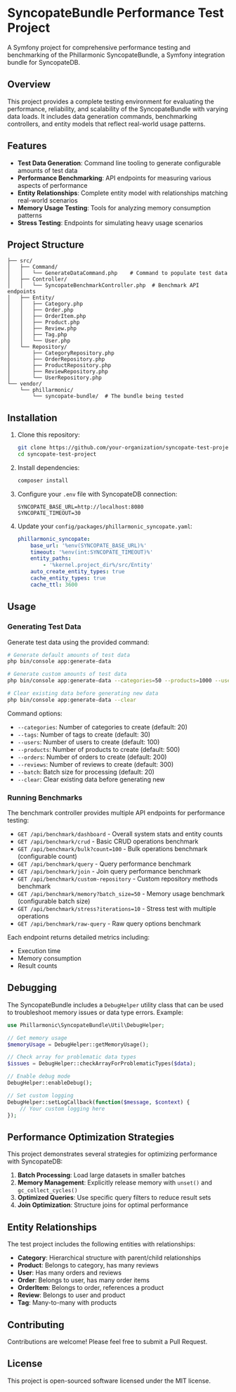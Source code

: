 # SyncopateBundle Performance Test Project

A Symfony project for comprehensive performance testing and benchmarking of the Phillarmonic SyncopateBundle,
a Symfony integration bundle for SyncopateDB.

## Overview

This project provides a complete testing environment for evaluating the performance, reliability, and scalability of the SyncopateBundle with varying data loads. It includes data generation commands, benchmarking controllers, and entity models that reflect real-world usage patterns.

## Features

- **Test Data Generation**: Command line tooling to generate configurable amounts of test data
- **Performance Benchmarking**: API endpoints for measuring various aspects of performance
- **Entity Relationships**: Complete entity model with relationships matching real-world scenarios
- **Memory Usage Testing**: Tools for analyzing memory consumption patterns
- **Stress Testing**: Endpoints for simulating heavy usage scenarios

## Project Structure

```
├── src/
│   ├── Command/
│   │   └── GenerateDataCommand.php    # Command to populate test data
│   ├── Controller/
│   │   └── SyncopateBenchmarkController.php  # Benchmark API endpoints
│   ├── Entity/
│   │   ├── Category.php
│   │   ├── Order.php
│   │   ├── OrderItem.php
│   │   ├── Product.php
│   │   ├── Review.php
│   │   ├── Tag.php
│   │   └── User.php
│   └── Repository/
│       ├── CategoryRepository.php
│       ├── OrderRepository.php
│       ├── ProductRepository.php
│       ├── ReviewRepository.php
│       └── UserRepository.php
└── vendor/
    └── phillarmonic/
        └── syncopate-bundle/  # The bundle being tested
```

## Installation

1. Clone this repository:
   ```bash
   git clone https://github.com/your-organization/syncopate-test-project.git
   cd syncopate-test-project
   ```

2. Install dependencies:
   ```bash
   composer install
   ```

3. Configure your `.env` file with SyncopateDB connection:
   ```
   SYNCOPATE_BASE_URL=http://localhost:8080
   SYNCOPATE_TIMEOUT=30
   ```

4. Update your `config/packages/phillarmonic_syncopate.yaml`:
   ```yaml
   phillarmonic_syncopate:
       base_url: '%env(SYNCOPATE_BASE_URL)%'
       timeout: '%env(int:SYNCOPATE_TIMEOUT)%'
       entity_paths:
           - '%kernel.project_dir%/src/Entity'
       auto_create_entity_types: true
       cache_entity_types: true
       cache_ttl: 3600
   ```

## Usage

### Generating Test Data

Generate test data using the provided command:

```bash
# Generate default amounts of test data
php bin/console app:generate-data

# Generate custom amounts of test data
php bin/console app:generate-data --categories=50 --products=1000 --users=200 --orders=500 --reviews=1000

# Clear existing data before generating new data
php bin/console app:generate-data --clear
```

Command options:
- `--categories`: Number of categories to create (default: 20)
- `--tags`: Number of tags to create (default: 30)
- `--users`: Number of users to create (default: 100)
- `--products`: Number of products to create (default: 500)
- `--orders`: Number of orders to create (default: 200)
- `--reviews`: Number of reviews to create (default: 300)
- `--batch`: Batch size for processing (default: 20)
- `--clear`: Clear existing data before generating new

### Running Benchmarks

The benchmark controller provides multiple API endpoints for performance testing:

- `GET /api/benchmark/dashboard` - Overall system stats and entity counts
- `GET /api/benchmark/crud` - Basic CRUD operations benchmark
- `GET /api/benchmark/bulk?count=100` - Bulk operations benchmark (configurable count)
- `GET /api/benchmark/query` - Query performance benchmark
- `GET /api/benchmark/join` - Join query performance benchmark
- `GET /api/benchmark/custom-repository` - Custom repository methods benchmark
- `GET /api/benchmark/memory?batch_size=50` - Memory usage benchmark (configurable batch size)
- `GET /api/benchmark/stress?iterations=10` - Stress test with multiple operations
- `GET /api/benchmark/raw-query` - Raw query options benchmark

Each endpoint returns detailed metrics including:
- Execution time
- Memory consumption
- Result counts

## Debugging

The SyncopateBundle includes a `DebugHelper` utility class that can be used to troubleshoot memory issues or data type errors. Example:

```php
use Phillarmonic\SyncopateBundle\Util\DebugHelper;

// Get memory usage
$memoryUsage = DebugHelper::getMemoryUsage();

// Check array for problematic data types
$issues = DebugHelper::checkArrayForProblematicTypes($data);

// Enable debug mode
DebugHelper::enableDebug();

// Set custom logging
DebugHelper::setLogCallback(function($message, $context) {
    // Your custom logging here
});
```

## Performance Optimization Strategies

This project demonstrates several strategies for optimizing performance with SyncopateDB:

1. **Batch Processing**: Load large datasets in smaller batches
2. **Memory Management**: Explicitly release memory with `unset()` and `gc_collect_cycles()`
3. **Optimized Queries**: Use specific query filters to reduce result sets
4. **Join Optimization**: Structure joins for optimal performance

## Entity Relationships

The test project includes the following entities with relationships:

- **Category**: Hierarchical structure with parent/child relationships
- **Product**: Belongs to category, has many reviews
- **User**: Has many orders and reviews
- **Order**: Belongs to user, has many order items
- **OrderItem**: Belongs to order, references a product
- **Review**: Belongs to user and product
- **Tag**: Many-to-many with products

## Contributing

Contributions are welcome! Please feel free to submit a Pull Request.

## License

This project is open-sourced software licensed under the MIT license.